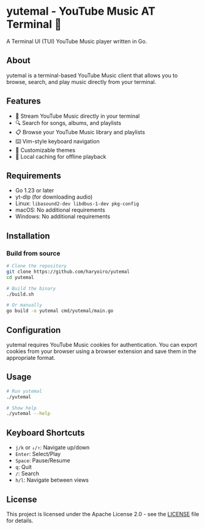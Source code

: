 # yutemal - YouTube Music AT Terminal 🎵

A Terminal UI (TUI) YouTube Music player written in Go.

## About

yutemal is a terminal-based YouTube Music client that allows you to browse, search, and play music directly from your terminal.

## Features

- 🎵 Stream YouTube Music directly in your terminal
- 🔍 Search for songs, albums, and playlists
- 📋 Browse your YouTube Music library and playlists
- ⌨️ Vim-style keyboard navigation
- 🎨 Customizable themes
- 💾 Local caching for offline playback

## Requirements

- Go 1.23 or later
- yt-dlp (for downloading audio)
- Linux: `libasound2-dev libdbus-1-dev pkg-config`
- macOS: No additional requirements
- Windows: No additional requirements

## Installation

### Build from source

```bash
# Clone the repository
git clone https://github.com/haryoiro/yutemal
cd yutemal

# Build the binary
./build.sh

# Or manually
go build -o yutemal cmd/yutemal/main.go
```

## Configuration

yutemal requires YouTube Music cookies for authentication. You can export cookies from your browser using a browser extension and save them in the appropriate format.

## Usage

```bash
# Run yutemal
./yutemal

# Show help
./yutemal --help
```

## Keyboard Shortcuts

- `j/k` or `↓/↑`: Navigate up/down
- `Enter`: Select/Play
- `Space`: Pause/Resume
- `q`: Quit
- `/`: Search
- `h/l`: Navigate between views

## License

This project is licensed under the Apache License 2.0 - see the [LICENSE](LICENSE) file for details.
